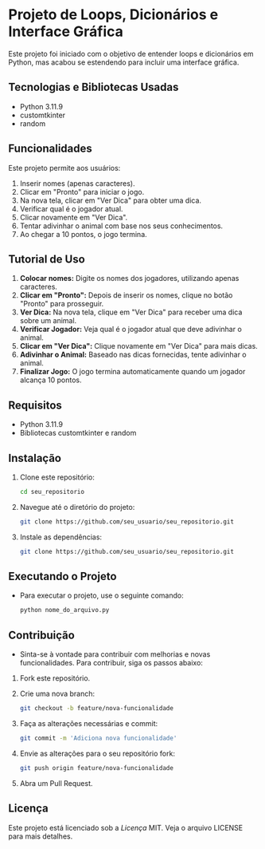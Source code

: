 # Projeto de Loops, Dicionários e Interface Gráfica

Este projeto foi iniciado com o objetivo de entender loops e dicionários em Python, mas acabou se estendendo para incluir uma interface gráfica.

## Tecnologias e Bibliotecas Usadas

- Python 3.11.9
- customtkinter
- random

## Funcionalidades

Este projeto permite aos usuários:

1. Inserir nomes (apenas caracteres).
2. Clicar em "Pronto" para iniciar o jogo.
3. Na nova tela, clicar em "Ver Dica" para obter uma dica.
4. Verificar qual é o jogador atual.
5. Clicar novamente em "Ver Dica".
6. Tentar adivinhar o animal com base nos seus conhecimentos.
7. Ao chegar a 10 pontos, o jogo termina.

## Tutorial de Uso

1. **Colocar nomes:** Digite os nomes dos jogadores, utilizando apenas caracteres.
2. **Clicar em "Pronto":** Depois de inserir os nomes, clique no botão "Pronto" para prosseguir.
3. **Ver Dica:** Na nova tela, clique em "Ver Dica" para receber uma dica sobre um animal.
4. **Verificar Jogador:** Veja qual é o jogador atual que deve adivinhar o animal.
5. **Clicar em "Ver Dica":** Clique novamente em "Ver Dica" para mais dicas.
6. **Adivinhar o Animal:** Baseado nas dicas fornecidas, tente adivinhar o animal.
7. **Finalizar Jogo:** O jogo termina automaticamente quando um jogador alcança 10 pontos.

## Requisitos

- Python 3.11.9
- Bibliotecas customtkinter e random

## Instalação

1. Clone este repositório:
   ```sh
   cd seu_repositorio

2. Navegue até o diretório do projeto:
   ```sh
   git clone https://github.com/seu_usuario/seu_repositorio.git

3. Instale as dependências:
   ```sh
   git clone https://github.com/seu_usuario/seu_repositorio.git

## Executando o Projeto

- Para executar o projeto, use o seguinte comando:
   ```sh
   python nome_do_arquivo.py

## Contribuição

- Sinta-se à vontade para contribuir com melhorias e novas funcionalidades. Para contribuir, siga os passos abaixo:

1. Fork este repositório.

2. Crie uma nova branch:
   ```sh
   git checkout -b feature/nova-funcionalidade

3. Faça as alterações necessárias e commit:
    ```sh
    git commit -m 'Adiciona nova funcionalidade'

4. Envie as alterações para o seu repositório fork:
    ```sh
    git push origin feature/nova-funcionalidade

5. Abra um Pull Request.


## Licença

Este projeto está licenciado sob a *Licença* MIT. Veja o arquivo LICENSE para mais detalhes.